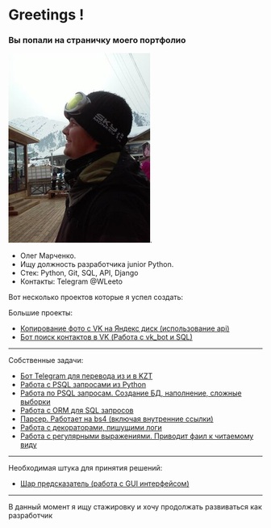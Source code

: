 # Greetings !
### Вы попали на страничку моего портфолио

![photo](/photo/photo.jpeg).
- Олег Марченко.
- Ищу должность разработчика junior Python.
- Стек: Python, Git, SQL, API, Django
- Контакты: Telegram @WLeeto

Вот несколько проектов которые я успел создать:

Большие проекты:
* [Копирование фото с VK на Яндекс диск (использование api)](https://github.com/WLeeto/HW-VK_photos_to_Ya_disk)
* [Бот поиск контактов в VK (Работа с vk_bot и SQL)](https://github.com/WLeeto/VKinder_bot_vk_api)
-------

Собственные задачи:
* [Бот Telegram для перевода из и в KZT](https://github.com/WLeeto/KZ_bot)
* [Работа с PSQL запросами из Python](https://github.com/WLeeto/PostSQL-from-Python)
* [Работа по PSQL запросам. Создание БД, наполнение, сложные выборки](https://github.com/WLeeto/SQL-request-HW_2)
* [Работа с ORM для SQL запросов](https://github.com/WLeeto/SQL_ORM_Homework)
* [Парсер. Работает на bs4 (включая внутренние ссылки)](https://github.com/WLeeto/Parser)
* [Работа с декораторами, пишущими логи](https://github.com/WLeeto/Decorators_HW)
* [Работа с регулярными выражениями. Приводит фаил к читаемому виду](https://github.com/WLeeto/Reg_exp_HW)
-------

Необходимая штука для принятия решений:
* [Шар предсказатель (работа с GUI интерфейсом)](https://github.com/WLeeto/MagicBall)
-------

В данный момент я ищу стажировку и хочу продолжать развиваться как разработчик 

